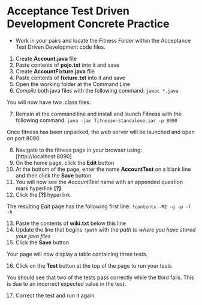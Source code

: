 # Acceptance Test Driven Development Concrete Practice

- Work in your pairs and locate the Fitness Folder within the Acceptance Test Driven Development code files.

1. Create **Account.java** file
2. Paste contents of **pojo.txt** into it and save
3. Create **AccountFixture.java** file
4. Paste contents of **fixture.txt** into it and save
5. Open the working folder at the Command Line
6. *Compile* both java files with the following command: `javac *.java`

You will now have two .class files.

7. Remain at the command line and install and launch Fitness with the following command: `java -jar fitnesse-standalone.jar -p 8090`

Once fitness has been unpacked, the web server will be launched and open on port 8090

8. Navigate to the fitness page in your browser using: [http://localhost:8090]
9.  On the home page, click the **Edit** button
10. At the bottom of the page, enter the name **AccountTest** on a blank line and then click the **Save** button
11. You will now see the *AccountTest* name with an appended question mark hyperlink **[?]**
12. Click the **[?]** hyperlink.

The resulting *Edit* page has the following first line: `!contents -R2 -g -p -f -h`

13. Paste the contents of **wiki.txt** below this line
14. Update the line that begins `!path` with the *path to where you have stored your java files*
15. Click the **Save** button

Your page will now display a table containing three tests.

16. Click on the **Test** button at the top of the page to run your tests

You should see that two of the tests pass correctly while the third fails.  This is due to an incorrect expected value in the test.

17. Correct the test and run it again
